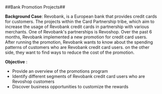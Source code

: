 ##Bank Promotion Projects##

**Background Case**: Revobank, is a European bank that provides credit cards for customers. The projects within the Card Partnership tribe, which aim to increase the usage of Revobank credit cards in partnership with various merchants. One of Revobank's partnerships is Revoshop. Over the past 6 months, Revobank implemented a new promotion for credit card users. After running the promotion, Revobank wants to know about the spending patterns of customers who are Revobank credit card users. on the other side, they want to find ways to reduce the cost of the promotion.

**Objective** : 
- Provide an overview of the promotions program
- Identify different segments of Revobank credit card users who are Revoshop customers
- Discover business opportunities to customize the rewards
  
